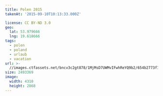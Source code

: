 ```yaml
---
title: Polen 2015
takenAt: '2015-09-10T10:13:33.000Z'

license: CC BY-ND 3.0
geo:
  lat: 53.979666
  lng: 19.618666
tags:
  - polen
  - poland
  - urlaub
  - vacation
url: >-
  //images.ctfassets.net/bncv3c2gt878/1MjMsD7UWMvIFwhReYQ9b2/654b2773f18469c2365d8197d8934961/polen-2015_25862636901_o
size: 2493369
image:
  width: 4310
  height: 2868
---
```

